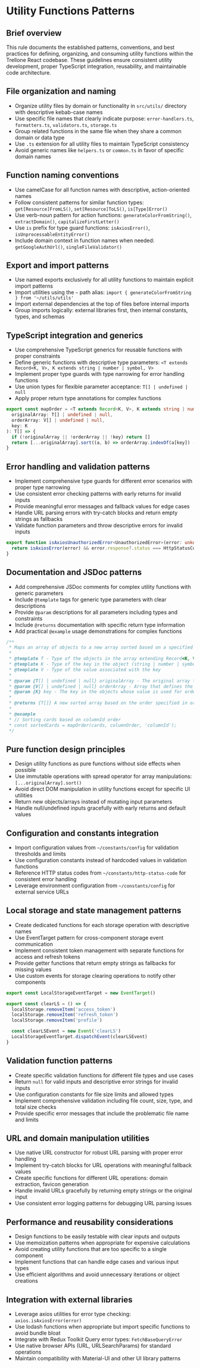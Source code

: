 # Utility Functions Patterns

## Brief overview

This rule documents the established patterns, conventions, and best practices for defining, organizing, and consuming utility functions within the Trellone React codebase. These guidelines ensure consistent utility development, proper TypeScript integration, reusability, and maintainable code architecture.

## File organization and naming

- Organize utility files by domain or functionality in `src/utils/` directory with descriptive kebab-case names
- Use specific file names that clearly indicate purpose: `error-handlers.ts`, `formatters.ts`, `validators.ts`, `storage.ts`
- Group related functions in the same file when they share a common domain or data type
- Use `.ts` extension for all utility files to maintain TypeScript consistency
- Avoid generic names like `helpers.ts` or `common.ts` in favor of specific domain names

## Function naming conventions

- Use camelCase for all function names with descriptive, action-oriented names
- Follow consistent patterns for similar function types: `get[Resource]FromLS()`, `set[Resource]ToLS()`, `is[Type]Error()`
- Use verb-noun pattern for action functions: `generateColorFromString()`, `extractDomain()`, `capitalizeFirstLetter()`
- Use `is` prefix for type guard functions: `isAxiosError()`, `isUnprocessableEntityError()`
- Include domain context in function names when needed: `getGoogleAuthUrl()`, `singleFileValidator()`

## Export and import patterns

- Use named exports exclusively for all utility functions to maintain explicit import patterns
- Import utilities using the `~` path alias: `import { generateColorFromString } from '~/utils/utils'`
- Import external dependencies at the top of files before internal imports
- Group imports logically: external libraries first, then internal constants, types, and schemas

## TypeScript integration and generics

- Use comprehensive TypeScript generics for reusable functions with proper constraints
- Define generic functions with descriptive type parameters: `<T extends Record<K, V>, K extends string | number | symbol, V>`
- Implement proper type guards with type narrowing for error handling functions
- Use union types for flexible parameter acceptance: `T[] | undefined | null`
- Apply proper return type annotations for complex functions

```typescript
export const mapOrder = <T extends Record<K, V>, K extends string | number | symbol, V>(
  originalArray: T[] | undefined | null,
  orderArray: V[] | undefined | null,
  key: K
): T[] => {
  if (!originalArray || !orderArray || !key) return []
  return [...originalArray].sort((a, b) => orderArray.indexOf(a[key]) - orderArray.indexOf(b[key]))
}
```

## Error handling and validation patterns

- Implement comprehensive type guards for different error scenarios with proper type narrowing
- Use consistent error checking patterns with early returns for invalid inputs
- Provide meaningful error messages and fallback values for edge cases
- Handle URL parsing errors with try-catch blocks and return empty strings as fallbacks
- Validate function parameters and throw descriptive errors for invalid inputs

```typescript
export function isAxiosUnauthorizedError<UnauthorizedError>(error: unknown): error is AxiosError<UnauthorizedError> {
  return isAxiosError(error) && error.response?.status === HttpStatusCode.Unauthorized
}
```

## Documentation and JSDoc patterns

- Add comprehensive JSDoc comments for complex utility functions with generic parameters
- Include `@template` tags for generic type parameters with clear descriptions
- Provide `@param` descriptions for all parameters including types and constraints
- Include `@returns` documentation with specific return type information
- Add practical `@example` usage demonstrations for complex functions

```typescript
/**
 * Maps an array of objects to a new array sorted based on a specified order.
 *
 * @template T - Type of the objects in the array extending Record<K, V>
 * @template K - Type of the key in the object (string | number | symbol)
 * @template V - Type of the value associated with the key
 *
 * @param {T[] | undefined | null} originalArray - The original array to be sorted
 * @param {V[] | undefined | null} orderArray - Array that defines the desired order of elements
 * @param {K} key - The key in the objects whose value is used for ordering
 *
 * @returns {T[]} A new sorted array based on the order specified in orderArray
 *
 * @example
 * // Sorting cards based on columnId order
 * const sortedCards = mapOrder(cards, columnOrder, 'columnId');
 */
```

## Pure function design principles

- Design utility functions as pure functions without side effects when possible
- Use immutable operations with spread operator for array manipulations: `[...originalArray].sort()`
- Avoid direct DOM manipulation in utility functions except for specific UI utilities
- Return new objects/arrays instead of mutating input parameters
- Handle null/undefined inputs gracefully with early returns and default values

## Configuration and constants integration

- Import configuration values from `~/constants/config` for validation thresholds and limits
- Use configuration constants instead of hardcoded values in validation functions
- Reference HTTP status codes from `~/constants/http-status-code` for consistent error handling
- Leverage environment configuration from `~/constants/config` for external service URLs

## Local storage and state management patterns

- Create dedicated functions for each storage operation with descriptive names
- Use EventTarget pattern for cross-component storage event communication
- Implement consistent token management with separate functions for access and refresh tokens
- Provide getter functions that return empty strings as fallbacks for missing values
- Use custom events for storage clearing operations to notify other components

```typescript
export const LocalStorageEventTarget = new EventTarget()

export const clearLS = () => {
  localStorage.removeItem('access_token')
  localStorage.removeItem('refresh_token')
  localStorage.removeItem('profile')

  const clearLSEvent = new Event('clearLS')
  LocalStorageEventTarget.dispatchEvent(clearLSEvent)
}
```

## Validation function patterns

- Create specific validation functions for different file types and use cases
- Return `null` for valid inputs and descriptive error strings for invalid inputs
- Use configuration constants for file size limits and allowed types
- Implement comprehensive validation including file count, size, type, and total size checks
- Provide specific error messages that include the problematic file name and limits

## URL and domain manipulation utilities

- Use native URL constructor for robust URL parsing with proper error handling
- Implement try-catch blocks for URL operations with meaningful fallback values
- Create specific functions for different URL operations: domain extraction, favicon generation
- Handle invalid URLs gracefully by returning empty strings or the original input
- Use consistent error logging patterns for debugging URL parsing issues

## Performance and reusability considerations

- Design functions to be easily testable with clear inputs and outputs
- Use memoization patterns when appropriate for expensive calculations
- Avoid creating utility functions that are too specific to a single component
- Implement functions that can handle edge cases and various input types
- Use efficient algorithms and avoid unnecessary iterations or object creations

## Integration with external libraries

- Leverage axios utilities for error type checking: `axios.isAxiosError(error)`
- Use lodash functions when appropriate but import specific functions to avoid bundle bloat
- Integrate with Redux Toolkit Query error types: `FetchBaseQueryError`
- Use native browser APIs (URL, URLSearchParams) for standard operations
- Maintain compatibility with Material-UI and other UI library patterns
